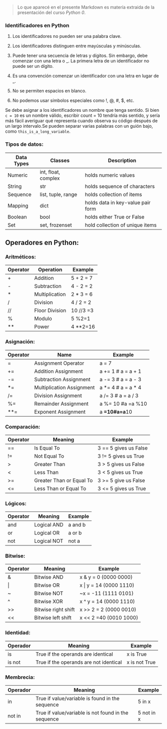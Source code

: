 > Lo que aparecé en el presente Markdown es matería extraida de la presentación del curso *Python 0*.

### Identificadores en Python

1. Los identificadores no pueden ser una palabra clave.

2. Los identificadores distinguen entre mayúsculas y minúsculas.

3. Puede tener una secuencia de letras y dígitos. Sin embargo, debe comenzar con una letra o _. La primera letra de un identificador no puede ser un dígito.

4. Es una convención comenzar un identificador con una letra en lugar de _.

5. No se permiten espacios en blanco.

6. No podemos usar símbolos especiales como !, @, #, $, etc.

Se debe asignar a los identificadores un nombre que tenga sentido. Si bien `c = 10` es un nombre válido, escribir count = 10 tendría más sentido, y sería más fácil averiguar qué representa cuando observa su código después de un largo intervalo.Se pueden separar varias palabras con un guión bajo, como `this_is_a_long_variable`.

### Tipos de datos:

| Data Types | Classes            | Description                       |
|------------|--------------------|-----------------------------------|
| Numeric    | int, float, complex| holds numeric values              |
| String     | str                | holds sequence of characters      |
| Sequence   | list, tuple, range | holds collection of items         |
| Mapping    | dict               | holds data in key-value pair form |
| Boolean    | bool               | holds either True or False        |
| Set        | set, frozenset     | hold collection of unique items   |


## Operadores en Python:

### Aritméticos:
| Operator | Operation      | Example       |
|----------|----------------|---------------|
| +        | Addition       | 5 + 2 = 7     |
| -        | Subtraction    | 4 - 2 = 2     |
| *        | Multiplication | 2 * 3 = 6     |
| /        | Division       | 4 / 2 = 2     |
| //       | Floor Division |10 //3 =3      |
| %        | Modulo         |5 %2=1         |
| **       | Power          |4 **2=16       |

### Asignación: 
| Operator | Name                     | Example          |
|----------|--------------------------|------------------|
| =        | Assignment Operator      | a = 7            |
| +=       | Addition Assignment      | a += 1 # a = a + 1 |
| -=       | Subtraction Assignment   | a -= 3 # a = a - 3 |
| *=       | Multiplication Assignment| a *= 4 # a = a * 4 |
| /=       | Division Assignment      | a /= 3 # a = a / 3 |
| %=       | Remainder Assignment     | a %= 10 #a =a %10|
| **=      | Exponent Assignment      |a **=10#a=a**10   |

### Comparación:
| Operator | Meaning                     | Example                |
|----------|-----------------------------|------------------------|
| ==       | Is Equal To                 | 3 == 5 gives us False  |
| !=       | Not Equal To                | 3 != 5 gives us True   |
| >        | Greater Than                | 3 > 5 gives us False   |
| <        | Less Than                   | 3 < 5 gives us True    |
| >=       | Greater Than or Equal To    | 3 >= 5 give us False   |
| <=       | Less Than or Equal To       | 3 <= 5 gives us True   |


### Lógicos:
| Operator | Meaning                   | Example                |
|----------|---------------------------|------------------------|
| and      | Logical AND               | a and b                |
| or       | Logical OR                | a or b                 |
| not      | Logical NOT               | not a                  |


### Bitwise:
| Operator | Meaning             | Example                |
|----------|---------------------|------------------------|
| &        | Bitwise AND         | x & y = 0 (0000 0000)  |
| \|       | Bitwise OR          | x \| y = 14 (0000 1110)|
| ~        | Bitwise NOT         | ~x = -11 (1111 0101)   |
| ^        | Bitwise XOR         | x ^ y = 14 (0000 1110) |
| >>       | Bitwise right shift | x >> 2 = 2 (0000 0010) |
| <<       | Bitwise left shift  | x << 2 =40 (0010 1000) |

### Identidad:
| Operador | Meaning                                             | Example       |
|----------|-----------------------------------------------------|---------------|
| is       | True if the operands are identical                   | x is True     |
| is not   | True if the operands are not identical               | x is not True |

### Membrecia:
| Operador | Meaning                                             | Example       |
|----------|-----------------------------------------------------|---------------|
| in       | True if value/variable is found in the sequence      | 5 in x        |
| not in   | True if value/variable is not found in the sequence  | 5 not in x    |
